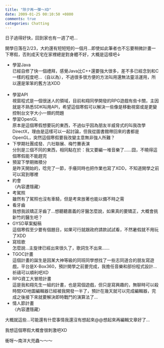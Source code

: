 ```yaml
---
title: "除夕再一彈～XD"
date: 2009-01-25 00:10:50 +0800
comments: true
categories: Chatting
---
```

<p>日子過得好快，回到家也有一週了吧...</p><p>開學日落在2/23，大約還有短短短的一個月...即使如此筆者也不忘要稍微計畫一下寒假，否則成天宅在家裡總是對身體不好，大概是這樣吧&darr;</p><ul><li>學習Java<br />已經自修了快一個禮拜，感覺Java比C++還要強大很多，差不多已經念到和C一樣的程度吧...（自以為），不過很多很方便的方法叫用還無法靈活運用，所以還是笨笨的舊方法XDD<br /><br /></li><li>學習API<br />視窗程式是一個很迷人的領域，目前和翔同學開發的RPG遊戲有些卡關，主因就是不熟悉SDK叫用API，希望這個寒假可以解決一些像是移動視窗或是更變控制台文字大小一類的問題<br /></li><li>學習OpenGL<br />原本是這個寒假想要玩的東西，不過似乎因為朋友半威脅式的叫我改學DirectX，理由是這樣可以一起討論，但我從圖書館帶回來的書都是OpenGL，突然這個寒假要我改變主意無非強人所難？<br /></li><li>下學期社團成發、六社聯展、梅竹賽表演<br />分別是三個不同的東西，相同點在於：我又要編一堆音樂了......囧，不曉得這個寒假能不能趕完<br /></li><li>預習下學期微積分<br />是昨天開始的，唸完了一節，手癢同時也把作業也寫了XDD，不知道開學之前可以寫到哪裡</li><li>約會<br />〈內容遭隱藏〉<br /></li><li>考駕照<br />雖然有了駕照也沒有車騎，但是考來放著也能以備不時之需<br /></li><li>看牙齒<br />我想我該矯正牙齒了...想聽聽嘉義的牙醫怎麼說，如果真的要矯正，大概會挑新竹的醫生吧？<br /></li><li>GYSD草案擬稿<br />這個寒假至少要有個題目，如果可行就跟政府請款試試看，不然暑假就不用玩了XDD<br /></li><li>寫班歌<br />怎麼說...主旋律已經出來很久了，歌詞生不出來......<br /></li><li>TGOC計畫<br />這個計畫的誕生是因某大神等級的同班同學想找了一些志同道合的朋友寫遊戲，平台是X-Box360，預計開學之前要完成，我擔任音樂和部份程式設計...祈禱可以順利吧XD<br /></li><li>RPG資工大冒險計畫<br />這是我和翔先生一組的計畫，也是寫個遊戲，但只是寫興趣的，無聊時可以殺時間XD地圖編輯器已經被我開發一半了，預計在幾天就可以完成編輯器，完成之後接下來就要解決即時戰鬥的演算法了...<br /></li><li>情人節計畫<br />〈內容遭隱藏〉</li></ul><p>大概就這些...可能還有什麼事情我還沒有想起來@@想起來再編輯文章好了...</p><p>我想這個寒假大概會很刺激吧XD</p><p>衝呀～南洋大兜蟲～～～</p>
